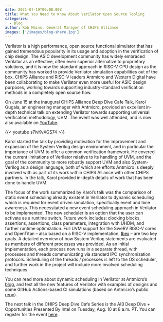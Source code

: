 ```yaml
---
date: 2021-07-19T00:00:00Z
title: What You Need to Know About Verilator Open Source Tooling
categories:
  - Blog
author: Rob Mains, General Manager of CHIPS Alliance
images: ['/images/blog-share.jpg']
---
```


Verilator is a high performance, open source functional simulator that has gained tremendous popularity in its usage and adoption in the verification of chip design. The ASIC development community has widely embraced Verilator as an effective, often even superior alternative to proprietary solutions, and it is now the standard approach in RISC-V CPU design as the community has worked to provide Verilator simulation capabilities out of the box. CHIPS Alliance and RISC-V leaders Antmicro and Western Digital have been collaborating to make Verilator even more useful for ASIC design purposes, working towards supporting industry-standard verification methods in a completely open source flow.

On June 15 at the inaugural CHIPS Alliance Deep Dive Cafe Talk, Karol Gugala, an engineering manager with Antmicro, provided an excellent in-depth technical talk on extending Verilator towards supporting universal verification methodology, UVM. The event was well attended, and is now also available on [YouTube](https://www.youtube.com/watch?v=s7ivKvXGS74&list=PLWm-dtUGVJtAdqvG2Kk-FemLyCTLmCIoT).

{{< youtube s7ivKvXGS74 >}}

Karol started the talk by providing motivation for the improvement and expansion of the System Verilog design environment, and in particular the importance of UVM to offer a common verification framework. He covered the current limitations of Verilator relative to its handling of UVM, and the goal of the community to more robustly support UVM and also System-Verilog as a design language, both of which are efforts Antmicro is deeply involved with as part of its work within CHIPS Alliance with other CHIPS partners. In the talk, Karol provided in-depth details of work that has been done to handle UVM.

The focus of the work summarized by Karol’s talk was the comparison of static event scheduling already existent in Verilator to dynamic scheduling which is required for event driven simulation, specifically event and time awareness. This necessitated a new event scheduling approach in Verilator to be implemented. The new scheduler is an option that the user can activate as a runtime switch. Future work includes: clocking blocks, assertions, assertions, class parameters, integration with UHDM, and further runtime optimization. Full UVM support for the SweRV RISC-V cores and OpenTitan – also based on a RISC-V implementation, [Ibex](https://github.com/lowRISC/ibex) – are two key goals. A detailed overview of how System Verilog statements are evaluated as members of different processes was provided. As an initial implementation, each process now runs in a separate thread, with processes and threads communicating via standard IPC synchronization protocols. Scheduling of the threads / processes is left to the OS scheduler, and further work in the project will include more involved scheduling techniques.

You can read more about dynamic scheduling in Verilator at Antmicro’s [blog](https://antmicro.com/blog/2021/05/dynamic-scheduling-in-verilator), and test all the new features of Verilator with examples of designs and some GitHub Actions-based CI simulations (based on Antmicro’s public [repo](https://github.com/antmicro/verilator-dynamic-scheduler-examples)).

The next talk in the CHIPS Deep Dive Cafe Series is the AIB Deep Dive + Opportunities Presented By Intel on Tuesday, Aug. 10 at 8 a.m. PT. You can register for the event [here](https://linuxfoundation.org/webinars/chips-alliance-deep-dive-cafe-talks-aib-deep-dive-opportunities/).